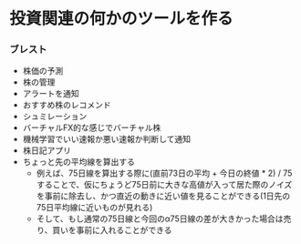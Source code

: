 # 投資関連の何かのツールを作る

### ブレスト
- 株価の予測
- 株の管理
- アラートを通知
- おすすめ株のレコメンド
- シュミレーション
- バーチャルFX的な感じでバーチャル株
- 機械学習でいい速報か悪い速報か判断して通知
- 株日記アプリ
- ちょっと先の平均線を算出する
    - 例えば、75日線を算出する際に(直前73日の平均 + 今日の終値 * 2) / 75 することで、仮にちょうど75日前に大きな高値が入って居た際のノイズを事前に除去し、かつ直近の動きに近い値を見ることができる(1日先の75日平均線に近いものが見れる)
    - そして、もし通常の75日線と今回のα75日線の差が大きかった場合は売り、買いを事前に入れることができる
